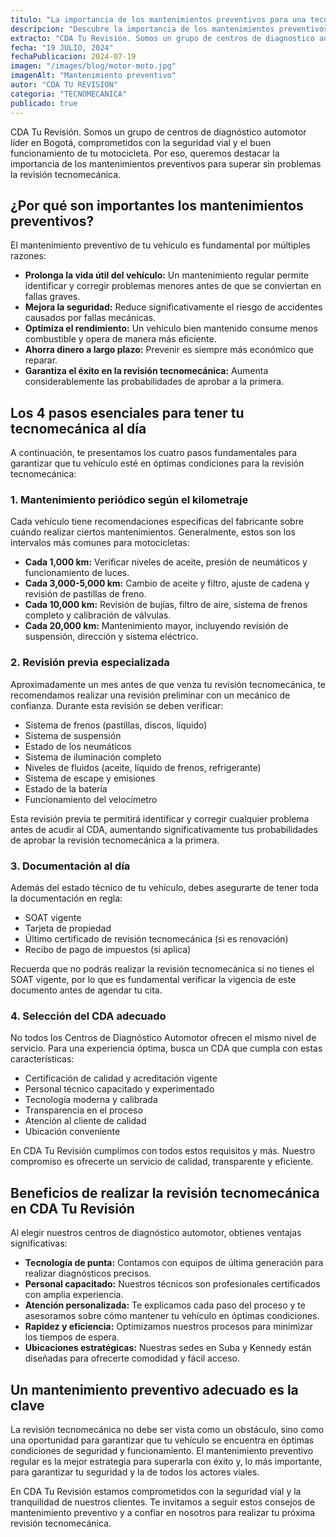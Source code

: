 ```yaml
---
titulo: "La importancia de los mantenimientos preventivos para una tecnomecánica exitosa en Bogotá"
descripcion: "Descubre la importancia de los mantenimientos preventivos para garantizar que tu vehículo pase sin problemas la revisión tecnomecánica en Bogotá."
extracto: "CDA Tu Revisión. Somos un grupo de centros de diagnostico automotor líder en Bogotá, comprometidos con la seguridad vial y el buen funcionamiento de tu motocicleta. Por eso, queremos destacar la importancia de los mantenimientos preventivos para superar sin problemas..."
fecha: "19 JULIO, 2024"
fechaPublicacion: 2024-07-19
imagen: "/images/blog/motor-moto.jpg"
imagenAlt: "Mantenimiento preventivo"
autor: "CDA TU REVISION"
categoria: "TECNOMECANICA"
publicado: true
---
```


CDA Tu Revisión. Somos un grupo de centros de diagnóstico automotor líder en Bogotá, comprometidos con la seguridad vial y el buen funcionamiento de tu motocicleta. Por eso, queremos destacar la importancia de los mantenimientos preventivos para superar sin problemas la revisión tecnomecánica.

## ¿Por qué son importantes los mantenimientos preventivos?

El mantenimiento preventivo de tu vehículo es fundamental por múltiples razones:

- **Prolonga la vida útil del vehículo:** Un mantenimiento regular permite identificar y corregir problemas menores antes de que se conviertan en fallas graves.
- **Mejora la seguridad:** Reduce significativamente el riesgo de accidentes causados por fallas mecánicas.
- **Optimiza el rendimiento:** Un vehículo bien mantenido consume menos combustible y opera de manera más eficiente.
- **Ahorra dinero a largo plazo:** Prevenir es siempre más económico que reparar.
- **Garantiza el éxito en la revisión tecnomecánica:** Aumenta considerablemente las probabilidades de aprobar a la primera.

## Los 4 pasos esenciales para tener tu tecnomecánica al día

A continuación, te presentamos los cuatro pasos fundamentales para garantizar que tu vehículo esté en óptimas condiciones para la revisión tecnomecánica:

### 1. Mantenimiento periódico según el kilometraje

Cada vehículo tiene recomendaciones específicas del fabricante sobre cuándo realizar ciertos mantenimientos. Generalmente, estos son los intervalos más comunes para motocicletas:

- **Cada 1,000 km:** Verificar niveles de aceite, presión de neumáticos y funcionamiento de luces.
- **Cada 3,000-5,000 km:** Cambio de aceite y filtro, ajuste de cadena y revisión de pastillas de freno.
- **Cada 10,000 km:** Revisión de bujías, filtro de aire, sistema de frenos completo y calibración de válvulas.
- **Cada 20,000 km:** Mantenimiento mayor, incluyendo revisión de suspensión, dirección y sistema eléctrico.

### 2. Revisión previa especializada

Aproximadamente un mes antes de que venza tu revisión tecnomecánica, te recomendamos realizar una revisión preliminar con un mecánico de confianza. Durante esta revisión se deben verificar:

- Sistema de frenos (pastillas, discos, líquido)
- Sistema de suspensión
- Estado de los neumáticos
- Sistema de iluminación completo
- Niveles de fluidos (aceite, líquido de frenos, refrigerante)
- Sistema de escape y emisiones
- Estado de la batería
- Funcionamiento del velocímetro

Esta revisión previa te permitirá identificar y corregir cualquier problema antes de acudir al CDA, aumentando significativamente tus probabilidades de aprobar la revisión tecnomecánica a la primera.

### 3. Documentación al día

Además del estado técnico de tu vehículo, debes asegurarte de tener toda la documentación en regla:

- SOAT vigente
- Tarjeta de propiedad
- Último certificado de revisión tecnomecánica (si es renovación)
- Recibo de pago de impuestos (si aplica)

Recuerda que no podrás realizar la revisión tecnomecánica si no tienes el SOAT vigente, por lo que es fundamental verificar la vigencia de este documento antes de agendar tu cita.

### 4. Selección del CDA adecuado

No todos los Centros de Diagnóstico Automotor ofrecen el mismo nivel de servicio. Para una experiencia óptima, busca un CDA que cumpla con estas características:

- Certificación de calidad y acreditación vigente
- Personal técnico capacitado y experimentado
- Tecnología moderna y calibrada
- Transparencia en el proceso
- Atención al cliente de calidad
- Ubicación conveniente

En CDA Tu Revisión cumplimos con todos estos requisitos y más. Nuestro compromiso es ofrecerte un servicio de calidad, transparente y eficiente.

## Beneficios de realizar la revisión tecnomecánica en CDA Tu Revisión

Al elegir nuestros centros de diagnóstico automotor, obtienes ventajas significativas:

- **Tecnología de punta:** Contamos con equipos de última generación para realizar diagnósticos precisos.
- **Personal capacitado:** Nuestros técnicos son profesionales certificados con amplia experiencia.
- **Atención personalizada:** Te explicamos cada paso del proceso y te asesoramos sobre cómo mantener tu vehículo en óptimas condiciones.
- **Rapidez y eficiencia:** Optimizamos nuestros procesos para minimizar los tiempos de espera.
- **Ubicaciones estratégicas:** Nuestras sedes en Suba y Kennedy están diseñadas para ofrecerte comodidad y fácil acceso.

## Un mantenimiento preventivo adecuado es la clave

La revisión tecnomecánica no debe ser vista como un obstáculo, sino como una oportunidad para garantizar que tu vehículo se encuentra en óptimas condiciones de seguridad y funcionamiento. El mantenimiento preventivo regular es la mejor estrategia para superarla con éxito y, lo más importante, para garantizar tu seguridad y la de todos los actores viales.

En CDA Tu Revisión estamos comprometidos con la seguridad vial y la tranquilidad de nuestros clientes. Te invitamos a seguir estos consejos de mantenimiento preventivo y a confiar en nosotros para realizar tu próxima revisión tecnomecánica.
